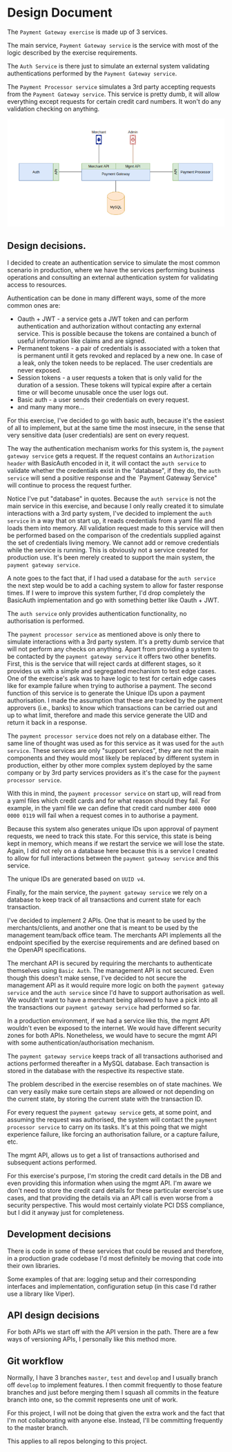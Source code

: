# Design Document

The `Payment Gateway exercise` is made up of 3 services.

The main service, `Payment Gateway service` is the service with most of the logic described by the exercise requirements.

The `Auth Service` is there just to simulate an external system validating authentications performed by the `Payment Gateway service`.

The `Payment Processor service` simulates a 3rd party accepting requests from the `Payment Gateway service`. This service is pretty dumb, it will allow everything except requests for certain credit card numbers. It won't do any validation checking on anything.

![diagram](images/bin/logical_diagram.png)

## Design decisions.

I decided to create an authentication service to simulate the most common scenario in production, where we have the services performing business operations and consulting an external authentication system for validating access to resources.

Authentication can be done in many different ways, some of the more common ones are:

- Oauth + JWT - a service gets a JWT token and can perform authentication and authorization without contacting any external service. This is possible because the tokens are contained a bunch of useful information like claims and are signed.
- Permanent tokens - a pair of credentials is associated with a token that is permanent until it gets revoked and replaced by a new one. In case of a leak, only the token needs to be replaced. The user credentials are never exposed.
- Session tokens - a user requests a token that is only valid for the duration of a session. These tokens will typical expire after a certain time or will become unusable once the user logs out.
- Basic auth - a user sends their credentials on every request.
- and many many more...

For this exercise, I've decided to go with basic auth, because it's the easiest of all to implement, but at the same time the most insecure, in the sense that very sensitive data (user credentials) are sent on every request.

The way the authentication mechanism works for this system is, the `payment gateway service` gets a request. If the request contains an `Authorization header` with BasicAuth encoded in it, it will contact the `auth service` to validate whether the credentials exist in the "database", if they do, the `auth service` will send a positive response and the `Payment Gateway Service" will continue to process the request further.

Notice I've put "database" in quotes. Because the `auth service` is not the main service in this exercise, and because I only really created it to simulate interactions with a 3rd party system, I've decided to implement the `auth service` in a way that on start up, it reads credentials from a yaml file and loads them into memory. All validation request made to this service will then be performed based on the comparison of the credentials supplied against the set of credentials living memory. We cannot add or remove credentials while the service is running. This is obviously not a service created for production use. It's been merely created to support the main system, the `payment gateway service`.

A note goes to the fact that, if I had used a database for the `auth service` the next step would be to add a caching system to allow for faster response times. If I were to improve this system further, I'd drop completely the BasicAuth implementation and go with something better like Oauth + JWT.

The `auth service` only provides authentication functionality, no authorisation is performed.

The `payment processor service` as mentioned above is only there to simulate interactions with a 3rd party system. It's a pretty dumb service that will not perform any checks on anything. Apart from providing a system to be contacted by the `payment gateway service` it offers two other benefits. First, this is the service that will reject cards at different stages, so it provides us with a simple and segregated mechanism to test edge cases. One of the exercise's ask was to have logic to test for certain edge cases like for example failure when trying to authorise a payment. The second function of this service is to generate the Unique IDs upon a payment authorisation. I made the assumption that these are tracked by the payment approvers (i.e., banks) to know which transactions can be carried out and up to what limit, therefore and made this service generate the UID and return it back in a response.

The `payment processor service` does not rely on a database either. The same line of thought was used as for this service as it was used for the `auth service`. These services are only "support services", they are not the main components and they would most likely be replaced by different system in production, either by other more complex system deployed by the same company or by 3rd party services providers as it's the case for the `payment processor service`.

With this in mind, the `payment processor service` on start up, will read from a yaml files which credit cards and for what reason should they fail. For example, in the yaml file we can define that credit card number `4000 0000 0000 0119` will fail when a request comes in to authorise a payment.

Because this system also generates unique IDs upon approval of payment requests, we need to track this state. For this service, this state is being kept in memory, which means if we restart the service we will lose the state. Again, I did not rely on a database here because this is a service I created to allow for full interactions between the `payment gateway service` and this service.

The unique IDs are generated based on `UUID v4`.

Finally, for the main service, the `payment gateway service` we rely on a database to keep track of all transactions and current state for each transaction.

I've decided to implement 2 APIs. One that is meant to be used by the merchants/clients, and another one that is meant to be used by the management team/back office team. The merchants API implements all the endpoint specified by the exercise requirements and are defined based on the OpenAPI specifications.

The merchant API is secured by requiring the merchants to authenticate themselves using `Basic Auth`. The management API is not secured. Even though this doesn't make sense, I've decided to not secure the management API as it would require more logic on both the `payment gateway service` and the `auth service` since I'd have to support authorisation as well. We wouldn't want to have a merchant being allowed to have a pick into all the transactions our `payment gateway service` had performed so far.

In a production environment, if we had a service like this, the mgmt API wouldn't even be exposed to the internet. We would have different security zones for both APIs. Nonetheless, we would have to secure the mgmt API with some authentication/authorisation mechanism.

The `payment gateway service` keeps track of all transactions authorised and actions performed thereafter in a MySQL database. Each transaction is stored in the database with the respective its respective state.

The problem described in the exercise resembles on of state machines. We can very easily make sure certain steps are allowed or not depending on the current state, by storing the current state with the transaction ID.

For every request the `payment gateway service` gets, at some point, and assuming the request was authorised, the system will contact the `payment processor service` to carry on its tasks. It's at this poing that we might experience failure, like forcing an authorisation failure, or a capture failure, etc.

The mgmt API, allows us to get a list of transactions authorised and subsequent actions performed.

For this exercise's purpose, I'm storing the credit card details in the DB and even providing this information when using the mgmt API. I'm aware we don't need to store the credit card details for these particular exercise's use cases, and that providing the details via an API call is even worse from a security perspective. This would most certainly violate PCI DSS compliance, but I did it anyway just for completeness.

## Development decisions

There is code in some of these services that could be reused and therefore, in a production grade codebase I'd most definitely be moving that code into their own libraries.

Some examples of that are: logging setup and their corresponding interfaces and implementation, configuration setup (in this case I'd rather use a library like Viper).

## API design decisions

For both APIs we start off with the API version in the path. There are a few ways of versioning APIs, I personally like this method more.

## Git workflow

Normally, I have 3 branches `master`, `test` and `develop` and I usually branch off `develop` to implement features. I then commit frequently to those feature branches and just before merging them I squash all commits in the feature branch into one, so the commit represents one unit of work.

For this project, I will not be doing that given the extra work and the fact that I'm not collaborating with anyone else. Instead, I'll be committing frequently to the master branch.

This applies to all repos belonging to this project.
